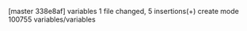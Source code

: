 [master 338e8af] variables
 1 file changed, 5 insertions(+)
 create mode 100755 variables/variables
